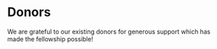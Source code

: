 # Donors

We are grateful to our existing donors for generous support which has made the fellowship possible!
